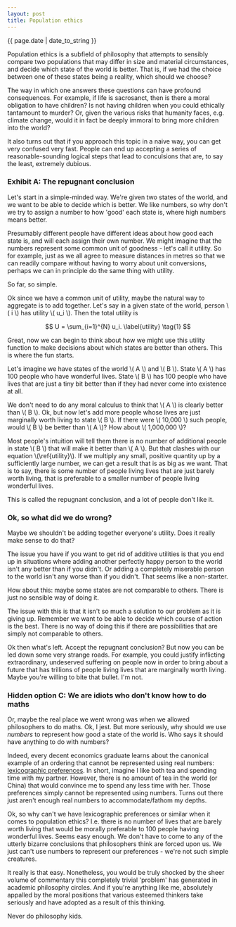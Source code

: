 ```yaml
---
layout: post
title: Population ethics
---
```


<p>{{ page.date | date_to_string }}</p>

Population ethics is a subfield of philosophy that attempts to sensibly compare two populations that may differ in size and material circumstances, and decide which state of the world is better. That is, if we had the choice between one of these states being a reality, which should we choose?

The way in which one answers these questions can have profound consequences. For example, if life is sacrosanct, then is there a moral obligation to have children? Is not having children when you could ethically tantamount to murder? Or, given the various risks that humanity faces, e.g. climate change, would it in fact be deeply immoral to bring more children into the world? 

It also turns out that if you approach this topic in a naive way, you can get very confused very fast. People can end up accepting a series of reasonable-sounding logical steps that lead to conculsions that are, to say the least, extremely dubious. 

<h3> Exhibit A: The repugnant conclusion </h3>

Let's start in a simple-minded way. We're given two states of the world, and we want to be able to decide which is better. We like numbers, so why don't we try to assign a number to how 'good' each state is, where high numbers means better. 

Presumably different people have different ideas about how good each state is, and will each assign their own number. We might imagine that the numbers represent some common unit of goodness - let's call it utility. So for example, just as we all agree to measure distances in metres so that we can readily compare without having to worry about unit conversions, perhaps we can in principle do the same thing with utility.

So far, so simple. 

Ok since we have a common unit of utility, maybe the natural way to aggregate is to add together. Let's say in a given state of the world, person \\( i \\) has utility \\( u_i \\). Then the total utility is

$$ U = \sum_{i=1}^{N} u_i. \label{utility} \tag{1} $$

Great, now we can begin to think about how we might use this utility function to make decisions about which states are better than others. This is where the fun starts.

Let's imagine we have states of the world \\( A \\) and \\( B \\). State \\( A \\) has 100 people who have wonderful lives. State \\( B \\) has 100 people who have lives that are just a tiny bit better than if they had never come into existence at all.

We don't need to do any moral calculus to think that \\( A \\) is clearly better than \\( B \\).
Ok, but now let's add more people whose lives are just marginally worth living to state \\( B \\). If there were \\( 10,000 \\) such people, would \\( B \\) be better than \\( A \\)? How about \\( 1,000,000 \\)?

Most people's intuition will tell them there is no number of additional people in state \\( B \\) that will make it better than \\( A \\). But that clashes with our equation \\(\ref{utility}\\). If we multiply any small, positive quantity up by a sufficiently large number, we can get a result that is as big as we want. That is to say, there is some number of people living lives that are just barely worth living, that is preferable to a smaller number of people living wonderful lives.

This is called the repugnant conclusion, and a lot of people don't like it.


<h3> Ok, so what did we do wrong? </h3>

Maybe we shouldn't be adding together everyone's utility. Does it really make sense to do that?

The issue you have if you want to get rid of additive utilities is that you end up in situations where adding another perfectly happy person to the world isn't any better than if you didn't. Or adding a completely miserable person to the world isn't any worse than if you didn't. That seems like a non-starter.

How about this: maybe some states are not comparable to others. There is just no sensible way of doing it.

The issue with this is that it isn't so much a solution to our problem as it is giving up. Remember we want to be able to decide which course of action is the best. There is no way of doing this if there are possibilities that are simply not comparable to others.

Ok then what's left. Accept the repugnant conclusion? But now you can be led down some very strange roads. For example, you could justify inflicting extraordinary, undeserved suffering on people now in order to bring about a future that has trillions of people living lives that are marginally worth living. Maybe you're willing to bite that bullet. I'm not.


<h3> Hidden option C: We are idiots who don't know how to do maths </h3>

Or, maybe the real place we went wrong was when we allowed philosophers to do maths. Ok, I jest. But more seriously, why should we use <i>numbers</i> to represent how good a state of the world is. Who says it should have anything to do with numbers?

Indeed, every decent economics graduate learns about the canonical example of an ordering that cannot be represented using real numbers: <a href="https://en.wikipedia.org/wiki/Lexicographic_preferences" target="_blank">lexicographic preferences</a>. In short, imagine I like both tea and spending time with my partner. However, there is no amount of tea in the world (or China) that would convince me to spend any less time with her. Those preferences simply cannot be represented using numbers. Turns out there just aren't enough real numbers to accommodate/fathom my depths.

Ok, so why can't we have lexicographic preferences or similar when it comes to population ethics? I.e. there is no number of lives that are barely worth living that would be morally preferable to 100 people having wonderful lives. Seems easy enough. We don't have to come to any of the utterly bizarre conclusions that philosophers think are forced upon us. We just can't use numbers to represent our preferences - we're not such simple creatures.

It really is that easy. Nonetheless, you would be truly shocked by the sheer volume of commentary this completely trivial 'problem' has generated in academic philosophy circles. And if you're anything like me, absolutely appalled by the moral positions that various esteemed thinkers take seriously and have adopted as a result of this thinking.

Never do philosophy kids.